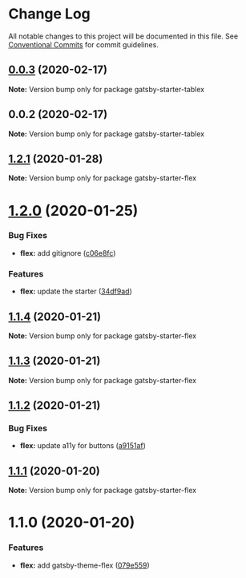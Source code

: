 # Change Log

All notable changes to this project will be documented in this file.
See [Conventional Commits](https://conventionalcommits.org) for commit guidelines.

## [0.0.3](https://github.com/cangir/gatsby-starter-tablex/compare/gatsby-starter-tablex@0.0.2...gatsby-starter-tablex@0.0.3) (2020-02-17)

**Note:** Version bump only for package gatsby-starter-tablex





## 0.0.2 (2020-02-17)

**Note:** Version bump only for package gatsby-starter-tablex





## [1.2.1](https://github.com/cangir/gatsby-starter-flex/compare/gatsby-starter-flex@1.2.0...gatsby-starter-flex@1.2.1) (2020-01-28)

**Note:** Version bump only for package gatsby-starter-flex





# [1.2.0](https://github.com/cangir/gatsby-starter-flex/compare/gatsby-starter-flex@1.1.4...gatsby-starter-flex@1.2.0) (2020-01-25)


### Bug Fixes

* **flex:** add gitignore ([c06e8fc](https://github.com/cangir/gatsby-starter-flex/commit/c06e8fcd7ea8457fddd1301d70fa26357f57053b))


### Features

* **flex:** update the starter ([34df9ad](https://github.com/cangir/gatsby-starter-flex/commit/34df9add1574ff020276f53b631a83e7c2f814b9))





## [1.1.4](https://github.com/cangir/gatsby-starter-flex/compare/gatsby-starter-flex@1.1.3...gatsby-starter-flex@1.1.4) (2020-01-21)

**Note:** Version bump only for package gatsby-starter-flex





## [1.1.3](https://github.com/cangir/gatsby-starter-flex/compare/gatsby-starter-flex@1.1.2...gatsby-starter-flex@1.1.3) (2020-01-21)

**Note:** Version bump only for package gatsby-starter-flex





## [1.1.2](https://github.com/cangir/gatsby-starter-flex/compare/gatsby-starter-flex@1.1.1...gatsby-starter-flex@1.1.2) (2020-01-21)


### Bug Fixes

* **flex:** update a11y for buttons ([a9151af](https://github.com/cangir/gatsby-starter-flex/commit/a9151af381466e5f5cc7cff14a8a08bb752235ca))





## [1.1.1](https://github.com/cangir/gatsby-starter-flex/compare/gatsby-starter-flex@1.1.0...gatsby-starter-flex@1.1.1) (2020-01-20)

**Note:** Version bump only for package gatsby-starter-flex

# 1.1.0 (2020-01-20)

### Features

- **flex:** add gatsby-theme-flex ([079e559](https://github.com/cangir/gatsby-starter-flex/commit/079e55914791f735cbbfe492dd6bb0b3d9ac12ad))
